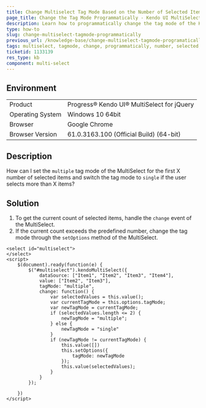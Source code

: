 ```yaml
---
title: Change Multiselect Tag Mode Based on the Number of Selected Items
page_title: Change the Tag Mode Programmatically - Kendo UI MultiSelect for jQuery
description: Learn how to programmatically change the tag mode of the Kendo UI MultiSelect.
type: how-to
slug: change-multiselect-tagmode-programmatically
previous_url: /knowledge-base/change-multiselect-tagmode-programatically
tags: multiselect, tagmode, change, programmatically, number, selected, items
ticketid: 1133139
res_type: kb
component: multi-select
---
```


## Environment

<table>
 <tr>
  <td>Product</td>
  <td>Progress® Kendo UI® MultiSelect for jQuery</td>
 </tr>
 <tr>
  <td>Operating System</td>
  <td>Windows 10 64bit</td>
 </tr>
 <tr>
  <td>Browser</td>
  <td>Google Chrome</td>
 </tr>
 <tr>
  <td>Browser Version</td>
  <td>61.0.3163.100 (Official Build) (64-bit)</td>
 </tr>
</table>

## Description

How can I set the `multiple` tag mode of the MultiSelect for the first X number of selected items and switch the tag mode to `single` if the user selects more than X items?

## Solution

1. To get the current count of selected items, handle the `change` event of the MultiSelect.
1. If the current count exceeds the predefined number, change the tag mode through the `setOptions` method of the MultiSelect.


```dojo
<select id="multiselect">
</select>
<script>
    $(document).ready(function(e) {
        $("#multiselect").kendoMultiSelect({
            dataSource: ["Item1", "Item2", "Item3", "Item4"],
            value: ["Item2", "Item3"],
            tagMode: "multiple",
            change: function() {
                var selectedValues = this.value();
                var currentTagMode = this.options.tagMode;
                var newTagMode = currentTagMode;
                if (selectedValues.length <= 2) {
                    newTagMode = "multiple";
                } else {
                    newTagMode = "single"
                }
                if (newTagMode != currentTagMode) {
                    this.value([])
                    this.setOptions({
                        tagMode: newTagMode
                    });
                    this.value(selectedValues);
                }
            }
        });

    })
</script>

```
